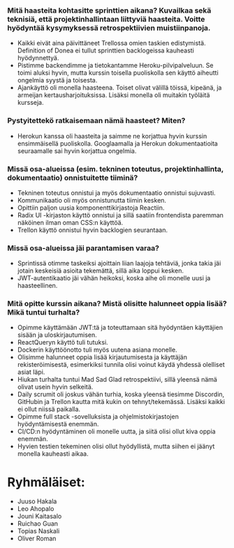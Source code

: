 ### Mitä haasteita kohtasitte sprinttien aikana? Kuvailkaa sekä teknisiä, että projektinhallintaan liittyviä haasteita. Voitte hyödyntää kysymyksessä retrospektiivien muistiinpanoja.
- Kaikki eivät aina päivittäneet Trellossa omien taskien edistymistä. Definition of Donea ei tullut sprinttien backlogeissa kauheasti hyödynnettyä.
- Pistimme backendimme ja tietokantamme Heroku-pilvipalveluun. Se toimi aluksi hyvin, mutta kurssin toisella puoliskolla sen käyttö aiheutti ongelmia syystä ja toisesta.
- Ajankäyttö oli monella haasteena. Toiset olivat välillä töissä, kipeänä, ja armeijan kertausharjoituksissa. Lisäksi monella oli muitakin työläitä kursseja.

### Pystyitettekö ratkaisemaan nämä haasteet? Miten?
- Herokun kanssa oli haasteita ja saimme ne korjattua hyvin kurssin ensimmäisellä puoliskolla. Googlaamalla ja Herokun dokumentaatioita seuraamalle sai hyvin korjattua ongelmia.

### Missä osa-alueissa (esim. tekninen toteutus, projektinhallinta, dokumentaatio) onnistuitette tiiminä?
- Tekninen toteutus onnistui ja myös dokumentaatio onnistui sujuvasti.
-  Kommunikaatio oli myös onnistunutta tiimin kesken.
-  Opittiin paljon uusia komponenttikirjastoja Reactiin.
-  Radix UI -kirjaston käyttö onnistui ja sillä saatiin frontendista paremman näköinen ilman oman CSS:n käyttöä.
-  Trellon käyttö onnistui hyvin backlogien seurantaan.

### Missä osa-alueissa jäi parantamisen varaa?
- Sprintissä otimme taskeiksi ajoittain liian laajoja tehtäviä, jonka takia jäi jotain keskeisiä asioita tekemättä, sillä aika loppui kesken.
- JWT-autentikaatio jäi vähän heikoksi, koska aihe oli monelle uusi ja haasteellinen.

### Mitä opitte kurssin aikana? Mistä olisitte halunneet oppia lisää? Mikä tuntui turhalta?
- Opimme käyttämään JWT:tä ja toteuttamaan sitä hyödyntäen käyttäjien sisään ja uloskirjautumisen.
- ReactQueryn käyttö tuli tutuksi.
- Dockerin käyttöönotto tuli myös uutena asiana monelle.
- Olisimme halunneet oppia lisää kirjautumisesta ja käyttäjän rekisteröimisestä, esimerkiksi tunnila olisi voinut käydä yhdessä olelliset asiat läpi.
- Hiukan turhalta tuntui Mad Sad Glad retrospektiivi, sillä yleensä nämä olivat usein hyvin selkeitä.
- Daily scrumit oli joskus vähän turhia, koska yleensä tiesimme Discordin, GitHubin ja Trellon kautta mitä kukin on tehnyt/tekemässä. Lisäksi kaikki ei ollut niissä paikalla.
- Opimme full stack -sovelluksista ja ohjelmistokirjastojen hyödyntämisestä enemmän.
- CI/CD:n hyödyntäminen oli monelle uutta, ja siitä olisi ollut kiva oppia enemmän.
- Hyvien testien tekeminen olisi ollut hyödyllistä, mutta siihen ei jäänyt monella kauheasti aikaa.


# Ryhmäläiset:

- Juuso Hakala
- Leo Ahopalo
- Jouni Kaitasalo
- Ruichao Guan
- Topias Naskali
- Oliver Roman
